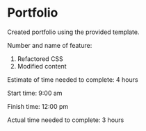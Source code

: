 # Portfolio

Created portfolio using the provided template.

Number and name of feature:
1. Refactored CSS
2. Modified content

Estimate of time needed to complete: 4 hours

Start time: 9:00 am

Finish time: 12:00 pm

Actual time needed to complete: 3 hours
